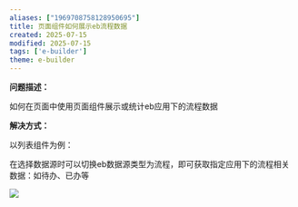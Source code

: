 ```yaml
---
aliases: ["1969708758128950695"]
title: 页面组件如何展示eb流程数据
created: 2025-07-15
modified: 2025-07-15
tags: ['e-builder']
theme: e-builder
---
```


**问题描述：**

如何在页面中使用页面组件展示或统计eb应用下的流程数据

**解决方式：**

以列表组件为例：

在选择数据源时可以切换eb数据源类型为流程，即可获取指定应用下的流程相关数据：如待办、已办等

![](https://myhelpdoc.oss-cn-heyuan.aliyuncs.com/mdimages/e5591e4b599025000ecb4fa3e1c83bed.jpg)
